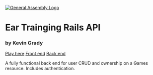 [![General Assembly Logo](https://camo.githubusercontent.com/1a91b05b8f4d44b5bbfb83abac2b0996d8e26c92/687474703a2f2f692e696d6775722e636f6d2f6b6538555354712e706e67)](https://generalassemb.ly/education/web-development-immersive)

# Ear Trainging Rails API
### by Kevin Grady

[Play here](https://kmg1434.github.io/ear-training-front-end)
[Front end](https://github.com/kmg1434/ear-training-front-end)
[Back end](https://github.com/kmg1434/ear-training-back-end)

A fully functional back end for user CRUD and ownership on a Games resource. Includes authentication.
